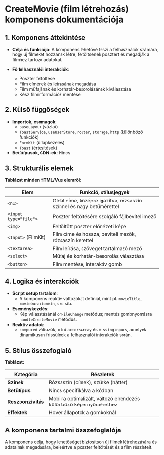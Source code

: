# **CreateMovie (film létrehozás) komponens dokumentációja**

## **1. Komponens áttekintése**
- **Célja és funkciója**: A komponens lehetővé teszi a felhasználók számára, hogy új filmeket hozzanak létre, feltöltsenek posztert és megadják a filmhez tartozó adatokat.

- **Fő felhasználói interakciók**:
  - Poszter feltöltése
  - Film címének és leírásának megadása
  - Film műfajának és korhatár-besorolásának kiválasztása
  - Kész filminformációk mentése

## **2. Külső függőségek**
- **Importok, csomagok**:
  - `BaseLayout` (vázlat)
  - `ToastService`, `useUserStore`, `router`, `storage`, `http` (különböző funkciók)
  - `FormKit` (űrlapkezelés)
  - `Toast` (értesítések)
- **Betűtípusok, CDN-ek**: Nincs

## **3. Strukturális elemek**
**Táblázat minden HTML/Vue elemről:**

| **Elem**              | **Funkció, stílusjegyek**                                            |
| --------------------- | -------------------------------------------------------------------- |
| `<h1>`                | Oldal címe, középre igazítva, rózsaszín színnel és nagy betűmérettel |
| `<input type="file">` | Poszter feltöltésére szolgáló fájlbeviteli mező                      |
| `<img>`               | Feltöltött poszter előnézeti képe                                    |
| `<Input>` (FilmKit)   | Film címe és hossza, beviteli mezők, rózsaszín kerettel              |
| `<textarea>`          | Film leírása, szöveget tartalmazó mező                               |
| `<select>`            | Műfaj és korhatár-besorolás választása                               |
| `<button>`            | Film mentése, interaktív gomb                                        |

## **4. Logika és interakciók**
- **Script setup tartalom**:
  - A komponens reaktív változókat definiál, mint pl. `movieTitle`, `movieDurationMin`, `src` stb.
- **Eseménykezelés**:
  - Kép választásánál `onFileChange` metódus; mentés gombnyomásra `handleCreateMovie` metódus.
- **Reaktív adatok**:
  - `computed` változók, mint `actorsArray` és `missingInputs`, amelyek dinamikusan frissülnek a felhasználói interakciók során.

## **5. Stílus összefoglaló**
**Táblázat:**

| **Kategória**      | **Részletek**                                                       |
| ------------------ | ------------------------------------------------------------------- |
| **Színek**         | Rózsaszín (címek), szürke (háttér)                                  |
| **Betűtípus**      | Nincs specifikálva a kódban                                         |
| **Reszponzivitás** | Mobilra optimalizált, változó elrendezés különböző képernyőmérethez |
| **Effektek**       | Hover állapotok a gomboknál                                         |

## **A komponens tartalmi összefoglalója**
A komponens célja, hogy lehetőséget biztosítson új filmek létrehozására és adatainak megadására, beleértve a poszter feltöltését és a film részleteit.
